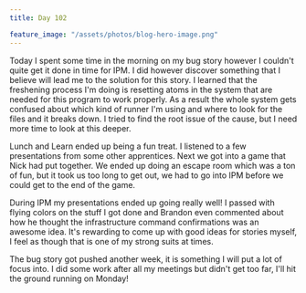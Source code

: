 ```yaml
---
title: Day 102

feature_image: "/assets/photos/blog-hero-image.png"
---
```


Today I spent some time in the morning on my bug story however I couldn't quite get it done in
time for IPM. I did however discover something that I believe will lead me to the solution for this
story. I learned that the freshening process I'm doing is resetting atoms in the system that are needed
for this program to work properly. As a result the whole system gets confused about which kind of
runner I'm using and where to look for the files and it breaks down. I tried to find the root
issue of the cause, but I need more time to look at this deeper.

Lunch and Learn ended up being a fun treat. I listened to a few presentations from some other
apprentices. Next we got into a game that Nick had put together. We ended up doing an escape room
which was a ton of fun, but it took us too long to get out, we had to go into IPM before we could get
to the end of the game.

During IPM my presentations ended up going really well! I passed with flying colors on the stuff
I got done and Brandon even commented about how he thought the infrastructure command confirmations
was an awesome idea. It's rewarding to come up with good ideas for stories myself, I feel as though
that is one of my strong suits at times.

The bug story got pushed another week, it is something I will put a lot of focus into. I did some
work after all my meetings but didn't get too far, I'll hit the ground running on Monday!
